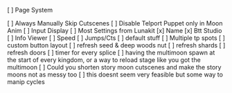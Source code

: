 [ ] Page System



[ ] Always Manually Skip Cutscenes
[ ] Disable Telport Puppet only in Moon Anim
[ ] Input Display
[ ] Most Settings from Lunakit
[x] Name
    [x] Btt Studio
[ ] Info Viewer
    [ ] Speed
    [ ] Jumps/Cts
    [ ] default stuff
[ ] Multiple tp spots
[ ] custom button layout
[ ] refresh seed & deep woods nut 
[ ] refresh shards
[ ] refresh doors
[ ] timer for every splice
[ ] having the multimoon spawn at the start of every kingdom, or a way to reload stage like you got the multimoon
[ ] Could you shorten story moon cutscenes and make the story moons not as messy too
[ ] this doesnt seem very feasible but some way to manip cycles